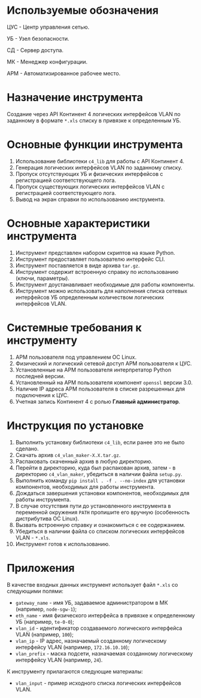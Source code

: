 # Используемые обозначения

ЦУС - Центр управления сетью.

УБ - Узел безопасности.

СД - Сервер доступа.

МК - Менеджер конфигурации.

АРМ - Автоматизированное рабочее место.

# Назначение инструмента

Создание через API Континент 4 логических интерфейсов VLAN по заданному в формате `*.xls` списку в привязке к определенным УБ.

# Основные функции инструмента

1. Использование библиотеки `c4_lib` для работы с API Континент 4.
2. Генерация логических интерфейсов VLAN по заданному списку.
3. Пропуск отсутствующих УБ и физических интерфейсов с регистрацией соответствующего лога.
4. Пропуск существующих логических интерфейсов VLAN с регистрацией соответствующего лога. 
5. Вывод на экран справки по использованию инструмента.

# Основные характеристики инструмента

1. Инструмент представлен набором скриптов на языке Python.
2. Инструмент предоставляет пользователю интерфейс CLI.
3. Инструмент поставляется в виде архива `tar.gz`.
4. Инструмент содержит встроенную справку по использованию (ключи, параметры).
5. Инструмент доустанавливает необходимые для работы компоненты.
6. Инструмент можно использовать для наполнения списка сетевых интерфейсов УБ определенным количеством логических интерфейсов VLAN.

# Системные требования к инструменту

1. АРМ пользователя под управлением ОС Linux.
2. Физический и логический сетевой доступ АРМ пользователя к ЦУС.
3. Установленные на АРМ пользователя интерпретатор Python последней версии.
4. Установленный на АРМ пользователя компонент `openssl` версии 3.0.
5. Наличие IP адреса АРМ пользователя в списке разрешенных для подключения к ЦУС.
6. Учетная запись Континент 4 с ролью **Главный администратор**.

# Инструкция по установке

1. Выполнить установку библиотеки `c4_lib`, если ранее это не было сделано.
2. Скачать архив `c4_vlan_maker-X.X.tar.gz`.
3. Распаковать скаченный архив в любую директорию.
4. Перейти в директорию, куда был распакован архив, затем - в директорию `c4_vlan_maker`, убедиться в наличии файла `setup.py`.
5. Выполнить команду `pip install . -f . --no-index` для установки компонентов, необходимых для работы инструмента.
6. Дождаться завершения установки компонентов, необходимых для работы инструмента.
7. В случае отсутствия пути до установленного инструмента в переменной окружения `PATH` пропишите его вручную (особенность дистрибутива ОС Linux).
8. Вызвать встроенную справку и ознакомиться с ее содержанием.
9. Убедиться в наличии файла со списком логических интерфейсов VLAN - `*.xls`.
10. Инструмент готов к использованию.

# Приложения

В качестве входных данных инструмент использует файл `*.xls` со следующими полями:

- `gateway_name` - имя УБ, задаваемое администратором в МК (например, `node-sgw-1`);
- `eth_name` - имя физического интерфейса в привязке к определенному УБ (например, `te-0-0`);
- `vlan_id` - идентификатор создаваемого логического интерфейса VLAN (например, `100`);
- `vlan_ip` - IP адрес, назначаемый созданному логическому интерфейсу VLAN (например, `172.16.10.10`);
- `vlan_prefix` - маска подсети, назначаемая созданному логическому интерфейсу VLAN (например, `24`).

К инструменту прилагаются следующие материалы:

- `vlan_input` - пример исходного списка логических интерфейсов VLAN.
